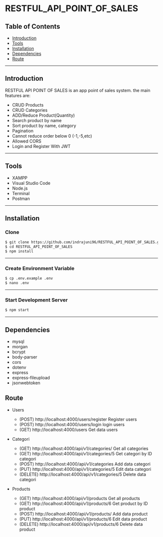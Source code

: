 # RESTFUL_API_POINT_OF_SALES

## Table of Contents
- [Introduction](#introduction)
- [Tools](#Tools)
- [Installation](#Installation)
- [Dependencies](#Dependencies)
- [Route](#Route)
---
 
## Introduction
RESTFUL API POINT OF SALES is an app point of sales system. the main features are: 
- CRUD Products
- CRUD Categories
- ADD/Reduce Product(Quantity)
- Search product by name
- Sort product by name, category
- Pagination
- Cannot reduce order below 0 (-1,-5,etc)
- Allowed CORS
- Login and Register With JWT
---

## Tools
- XAMPP
- Visual Studio Code
- Node.js
- Terminal
- Postman
---

## Installation

### Clone
```bash
$ git clone https://github.com/indrajuni96/RESTFUL_API_POINT_OF_SALES.git
$ cd RESTFUL_API_POINT_OF_SALES
$ npm install
```
---

### Create Environment Variable
```bash
$ cp .env.example .env
$ nano .env
```
---
### Start Development Server
```bash
$ npm start
```
---

## Dependencies
- mysql
- morgan
- bcrypt
- body-parser
- cors
- dotenv
- express
- express-fileupload
- jsonwebtoken







## Route

- Users
  - (POST) http://localhost:4000/users/register Register users
  - (POST) http://localhost:4000/users/login login users
  - (GET)  http://localhost:4000/users Get data users
  
- Categori
  - (GET) http://localhost:4000/api/v1/categories/ Get all categories
  - (GET) http://localhost:4000/api/v1/categories/5 Get categori by ID categori
  - (POST) http://localhost:4000/api/v1/categories Add data categori
  - (PUT) http://localhost:4000/api/v1/categories/5 Edit data categori
  - (DELETE) http://localhost:4000/api/v1/categories/5 Delete data categori

- Products
  - (GET) http://localhost:4000/api/v1/products Get all products
  - (GET) http://localhost:4000/api/v1/products/6 Get product by ID product 
  - (POST) http://localhost:4000/api/v1/products/ Add data product
  - (PUT) http://localhost:4000/api/v1/products/6 Edit data product
  - (DELETE) http://localhost:4000/api/v1/products/6 Delete data product